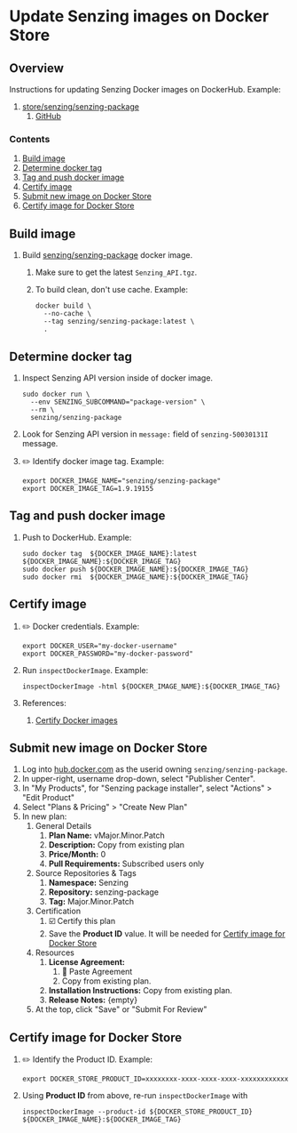 # Update Senzing images on Docker Store

## Overview

Instructions for updating Senzing Docker images on DockerHub. Example:

1. [store/senzing/senzing-package](https://hub.docker.com/_/senzing-package)
    1. [GitHub](https://github.com/Senzing/senzing-package)

### Contents

1. [Build image](#build-image)
1. [Determine docker tag](#determine-docker-tag)
1. [Tag and push docker image](#tag-and-push-docker-image)
1. [Certify image](#certify-image)
1. [Submit new image on Docker Store](#submit-new-image-on-docker-store)
1. [Certify image for Docker Store](#certify-image-for-docker-store)

## Build image

1. Build [senzing/senzing-package](https://github.com/Senzing/senzing-package#develop) docker image.
    1. Make sure to get the latest `Senzing_API.tgz`.
    1. To build clean, don't use cache.
       Example:

        ```console
        docker build \
          --no-cache \
          --tag senzing/senzing-package:latest \
          .
        ```

## Determine docker tag

1. Inspect Senzing API version inside of docker image.

    ```console
    sudo docker run \
      --env SENZING_SUBCOMMAND="package-version" \
      --rm \
      senzing/senzing-package
    ```

1. Look for Senzing API version in `message:` field of `senzing-50030131I` message.

1. :pencil2: Identify docker image tag.  Example:

    ```console
    export DOCKER_IMAGE_NAME="senzing/senzing-package"
    export DOCKER_IMAGE_TAG=1.9.19155
    ```

## Tag and push docker image

1. Push to DockerHub.
   Example:

    ```console
    sudo docker tag  ${DOCKER_IMAGE_NAME}:latest ${DOCKER_IMAGE_NAME}:${DOCKER_IMAGE_TAG}
    sudo docker push ${DOCKER_IMAGE_NAME}:${DOCKER_IMAGE_TAG}
    sudo docker rmi  ${DOCKER_IMAGE_NAME}:${DOCKER_IMAGE_TAG}
    ```

## Certify image

1. :pencil2: Docker credentials.
   Example:

    ```console
    export DOCKER_USER="my-docker-username"
    export DOCKER_PASSWORD="my-docker-password"
    ```

1. Run `inspectDockerImage`.
   Example:

    ```console
    inspectDockerImage -html ${DOCKER_IMAGE_NAME}:${DOCKER_IMAGE_TAG}
    ```

1. References:
    1. [Certify Docker images](https://docs.docker.com/docker-hub/publish/certify-images/)

## Submit new image on Docker Store

1. Log into [hub.docker.com](https://hub.docker.com/) as the userid owning `senzing/senzing-package`.
1. In upper-right, username drop-down, select "Publisher Center".
1. In "My Products", for "Senzing package installer", select "Actions" > "Edit Product"
1. Select "Plans & Pricing" > "Create New Plan"
1. In new plan:
    1. General Details
        1. **Plan Name:** vMajor.Minor.Patch
        1. **Description:** Copy from existing plan
        1. **Price/Month:** 0
        1. **Pull Requirements:** Subscribed users only
    1. Source Repositories & Tags
        1. **Namespace:** Senzing
        1. **Repository:** senzing-package
        1. **Tag:**  Major.Minor.Patch
    1. Certification
        1. :ballot_box_with_check: Certify this plan
        1. Save the **Product ID** value. It will be needed for
           [Certify image for Docker Store](#certify-image-for-docker-store)
    1. Resources
        1. **License Agreement:**
            1. :large_blue_circle: Paste Agreement
            1. Copy from existing plan.
        1. **Installation Instructions:** Copy from existing plan.
        1. **Release Notes:** {empty}
    1. At the top, click "Save" or "Submit For Review"

## Certify image for Docker Store

1. :pencil2: Identify the Product ID.
   Example:

    ```console
    export DOCKER_STORE_PRODUCT_ID=xxxxxxxx-xxxx-xxxx-xxxx-xxxxxxxxxxxx
    ```

1. Using **Product ID** from above, re-run `inspectDockerImage` with

    ```console
    inspectDockerImage --product-id ${DOCKER_STORE_PRODUCT_ID} ${DOCKER_IMAGE_NAME}:${DOCKER_IMAGE_TAG}
    ```
